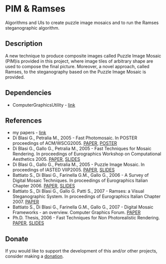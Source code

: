 # PIM & Ramses

Algorithms and UIs to create puzzle image mosaics and to run the Ramses steganographic algorithm.

## Description

A new technique to produce composite images called Puzzle Image Mosaic (PIM)is provided in this project, where image tiles of arbitrary shape are used to compose the final picture.
Moreover, a novel approach, called Ramses, to the steganography based on the Puzzle Image Mosaic is provided.

## Dependencies

- ComputerGraphicsUtility - [link](https://github.com/gianpierodiblasi/ComputerGraphicsUtility)

## References

- my papers - [link](https://sites.google.com/view/gianpierodiblasi/pubblicazioni)
- Di Blasi G., Petralia M., 2005 - Fast Photomosaic. In POSTER proceedings of ACM/WSCG2005. [PAPER](https://drive.google.com/open?id=0B17YbZ6rddEFRGZaZUFLVko4ZEU), [POSTER](https://drive.google.com/open?id=0B17YbZ6rddEFbUxjSFgwQ0FaRDA)
- Di Blasi G., Gallo G., Petralia M., 2005 - Fast Techniques for Mosaic Rendering. In proceedings of Eurographics Workshop on Computational Aesthetics 2005. [PAPER](https://drive.google.com/open?id=0B17YbZ6rddEFVWNnYURvcENnWEk), [SLIDES](https://drive.google.com/open?id=0B17YbZ6rddEFdFBtdUhBOVp1Rkk)
- Di Blasi G., Gallo G., Petralia M., 2005 - Puzzle Image Mosaic. In proceedings of IASTED VIIP2005. [PAPER](https://drive.google.com/open?id=0B17YbZ6rddEFbXo5MFlfWXdtSXM), [SLIDES](https://drive.google.com/open?id=0B17YbZ6rddEFN1J4YUhIbmJZZEU)
- Battiato S., Di Blasi G., Farinella G.M., Gallo G., 2006 - A Survey of Digital Mosaic Techniques. In proceedings of Eurographics Italian Chapter 2006. [PAPER](https://drive.google.com/open?id=0B17YbZ6rddEFWVljeTloZWJfbTA), [SLIDES](https://drive.google.com/open?id=0B17YbZ6rddEFX2trQ3JLRmU1aDg)
- Battiato S., Di Blasi G., Gallo G. Patti S., 2007 - Ramses: a Visual Steganographic System. In proceedings of Eurographics Italian Chapter 2007. [PAPER](https://drive.google.com/open?id=0B17YbZ6rddEFbTlrRlE3RzdlT28)
- Battiato S., Di Blasi G., Farinella G.M., Gallo G., 2007 - Digital Mosaic Frameworks - an overview. Computer Graphics Forum. [PAPER](https://drive.google.com/open?id=0B17YbZ6rddEFblJCWEpudlRLZHc)
- Ph.D. Thesis, 2006 - Fast Techniques for Non Photorealistic Rendering. [PAPER](https://drive.google.com/open?id=0B17YbZ6rddEFeVo3dEN1WHExZlE), [SLIDES](https://drive.google.com/open?id=0B17YbZ6rddEFOUo1VldIWUlWWHc)

## Donate
If you would like to support the development of this and/or other projects, consider making a [donation](https://www.paypal.com/donate/?business=HCDX9BAEYDF4C&no_recurring=0&currency_code=EUR).
